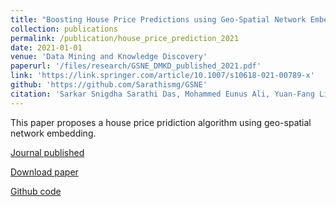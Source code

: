 ```yaml
---
title: "Boosting House Price Predictions using Geo-Spatial Network Embedding  (2021)"
collection: publications
permalink: /publication/house_price_prediction_2021
date: 2021-01-01
venue: 'Data Mining and Knowledge Discovery'
paperurl: '/files/research/GSNE_DMKD_published_2021.pdf'
link: 'https://link.springer.com/article/10.1007/s10618-021-00789-x'
github: 'https://github.com/Sarathismg/GSNE'
citation: 'Sarkar Snigdha Sarathi Das, Mohammed Eunus Ali, Yuan-Fang Li, <b>Yong-Bin Kang</b>, Timos Sellis, Boosting House Price Predictions using Geo-Spatial Network Embedding, Data Mining and Knowledge Discovery (in press), 2021'
---
```


This paper proposes a house price pridiction algorithm using geo-spatial network embedding.


[Journal published](https://link.springer.com/article/10.1007/s10618-021-00789-x)

[Download paper](/files/research/GSNE_DMKD_published_2021.pdf)

[Github code](https://github.com/Sarathismg/GSNE)